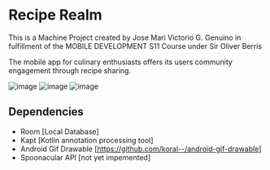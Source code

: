 # Recipe Realm
This is a Machine Project created by Jose Mari Victorio G. Genuino in fulfillment of the MOBILE DEVELOPMENT S11 Course under Sir Oliver Berris

The mobile app for culinary enthusiasts offers its users community engagement through recipe sharing. 

![image](https://github.com/GenuinoVitto/recipe-realm-android-application/assets/78674453/abb5170d-9014-4a46-ab46-8cc96416e317)
![image](https://github.com/GenuinoVitto/recipe-realm-android-application/assets/78674453/a23ffa17-6b7c-4eb6-b1e3-8784d0742370)
![image](https://github.com/GenuinoVitto/recipe-realm-android-application/assets/78674453/e640e04d-ce21-40e1-abb4-75f1780d96e8)

## Dependencies 
- Room [Local Database]
- Kapt [Kotlin annotation processing tool]
- Android Gif Drawable [https://github.com/koral--/android-gif-drawable]
- Spoonacular API [not yet impemented]
  
